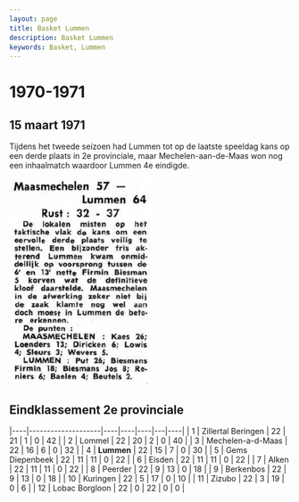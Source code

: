 ```yaml
---
layout: page
title: Basket Lummen
description: Basket Lummen
keywords: Basket, Lummen
---
```


# 1970-1971

## 15 maart 1971

Tijdens het tweede seizoen had Lummen tot op de laatste speeldag kans op een derde plaats in 2e provinciale, maar Mechelen-aan-de-Maas won nog een inhaalmatch waardoor Lummen 4e eindigde.

![19710315](/club/geschiedenis/1970-1971/19710315.gif)

## Eindklassement 2e provinciale

|----|--------------------|----|----|----|---|----|
| 1  | Zillertal Beringen | 22 | 21 | 1  | 0 | 42 |
| 2  | Lommel             | 22 | 20 | 2  | 0 | 40 |
| 3  | Mechelen-a-d-Maas  | 22 | 16 | 6  | 0 | 32 |
| 4  | **Lummen**         | 22 | 15 | 7  | 0 | 30 |
| 5  | Gems Diepenbeek    | 22 | 11 | 11 | 0 | 22 |
| 6  | Eisden             | 22 | 11 | 11 | 0 | 22 |
| 7  | Alken              | 22 | 11 | 11 | 0 | 22 |
| 8  | Peerder            | 22 | 9  | 13 | 0 | 18 |
| 9  | Berkenbos          | 22 | 9  | 13 | 0 | 18 |
| 10 | Kuringen           | 22 | 5  | 17 | 0 | 10 |
| 11 | Zizubo             | 22 | 3  | 19 | 0 | 6  |
| 12 | Lobac Borgloon     | 22 | 0  | 22 | 0 | 0  |